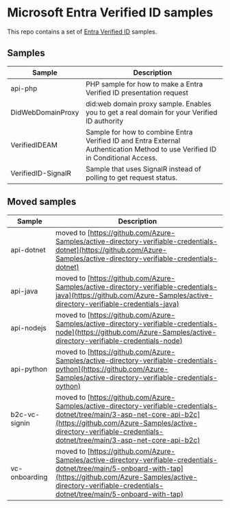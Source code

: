 # Microsoft Entra Verified ID samples
This repo contains a set of [Entra Verified ID](https://aka.ms/didfordevs) samples. 

## Samples

| Sample | Description |
|------|--------|
| api-php | PHP sample for how to make a Entra Verified ID presentation request |
| DidWebDomainProxy | did:web domain proxy sample. Enables you to get a real domain for your Verified ID authority |
| VerifiedIDEAM | Sample for how to combine Entra Verified ID and Entra External Authentication Method to use Verified ID in Conditional Access. |
| VerifiedID-SignalR | Sample that uses SignalR instead of polling to get request status. |


## Moved samples

| Sample | Description |
|------|--------|
| api-dotnet | moved to [https://github.com/Azure-Samples/active-directory-verifiable-credentials-dotnet](https://github.com/Azure-Samples/active-directory-verifiable-credentials-dotnet) |
| api-java | moved to [https://github.com/Azure-Samples/active-directory-verifiable-credentials-java](https://github.com/Azure-Samples/active-directory-verifiable-credentials-java) |
| api-nodejs | moved to [https://github.com/Azure-Samples/active-directory-verifiable-credentials-node](https://github.com/Azure-Samples/active-directory-verifiable-credentials-node) |
| api-python | moved to [https://github.com/Azure-Samples/active-directory-verifiable-credentials-python](https://github.com/Azure-Samples/active-directory-verifiable-credentials-oython) |
| b2c-vc-signin | moved to [https://github.com/Azure-Samples/active-directory-verifiable-credentials-dotnet/tree/main/3-asp-net-core-api-b2c](https://github.com/Azure-Samples/active-directory-verifiable-credentials-dotnet/tree/main/3-asp-net-core-api-b2c) |
| vc-onboarding | moved to [https://github.com/Azure-Samples/active-directory-verifiable-credentials-dotnet/tree/main/5-onboard-with-tap](https://github.com/Azure-Samples/active-directory-verifiable-credentials-dotnet/tree/main/5-onboard-with-tap) |

